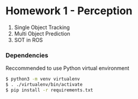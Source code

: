 # Homework 1 - Perception

1. Single Object Tracking
2. Multi Object Prediction
3. SOT in ROS

### Dependencies
Reccommended to use Python virtual environment
```bash
$ python3 -m venv virtualenv
$ . ./virtualenv/bin/activate
$ pip install -r requirements.txt
```
